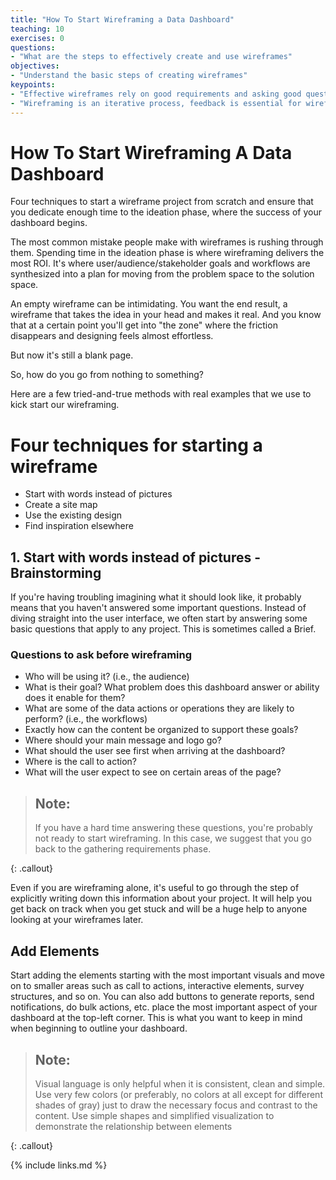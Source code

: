 ```yaml
---
title: "How To Start Wireframing a Data Dashboard"
teaching: 10
exercises: 0
questions:
- "What are the steps to effectively create and use wireframes"
objectives:
- "Understand the basic steps of creating wireframes"
keypoints:
- "Effective wireframes rely on good requirements and asking good questions before beging any visual design"
- "Wireframing is an iterative process, feedback is essential for wireframes to inform the end dashboard"
---
```

# How To Start Wireframing A Data Dashboard

Four techniques to start a wireframe project from scratch and ensure that you dedicate enough time to the ideation phase, where the success of your dashboard begins.

The most common mistake people make with wireframes is rushing through them. Spending time in the ideation phase is where wireframing delivers the most ROI. It's where user/audience/stakeholder goals and workflows are synthesized into a plan for moving from the problem space to the solution space.

An empty wireframe can be intimidating. You want the end result, a wireframe that takes the idea in your head and makes it real. And you know that at a certain point you'll get into "the zone" where the friction disappears and designing feels almost effortless.

But now it's still a blank page.

So, how do you go from nothing to something?

Here are a few tried-and-true methods with real examples that we use to kick start our wireframing.

# Four techniques for starting a wireframe

* Start with words instead of pictures
* Create a site map
* Use the existing design
* Find inspiration elsewhere

## 1. Start with words instead of pictures - Brainstorming

If you're having troubling imagining what it should look like, it probably means that you haven't answered some important questions. Instead of diving straight into the user interface, we often start by answering some basic questions that apply to any project. This is sometimes called a Brief.

### Questions to ask before wireframing

* Who will be using it? (i.e., the audience)
* What is their goal? What problem does this dashboard answer or ability does it enable for them?
* What are some of the data actions or operations they are likely to perform? (i.e., the workflows)
* Exactly how can the content be organized to support these goals?
* Where should your main message and logo go?
* What should the user see first when arriving at the dashboard?
* Where is the call to action?
* What will the user expect to see on certain areas of the page?

> ## Note: 
> 
> If you have a hard time answering these questions, you're probably not ready to start wireframing. 
> In this case, we suggest that you go back to the gathering requirements phase.
> 
{: .callout}

Even if you are wireframing alone, it's useful to go through the step of explicitly writing down this information about your project. It will help you get back on track when you get stuck and will be a huge help to anyone looking at your wireframes later.


## Add Elements

Start adding the elements starting with the most important visuals and move on to smaller areas such as call to actions, interactive elements, survey structures, and so on. You can also add buttons to generate reports, send notifications, do bulk actions, etc. place the most important aspect of your dashboard at the top-left corner. This is what you want to keep in mind when beginning to outline your dashboard.

> ## Note:
> 
> Visual language is only helpful when it is consistent, clean and simple. 
> Use very few colors (or preferably, no colors at all except for different shades of gray) just to draw the necessary focus and contrast to the content. 
> Use simple shapes and simplified visualization to demonstrate the relationship between elements
> 
{: .callout}

{% include links.md %}

